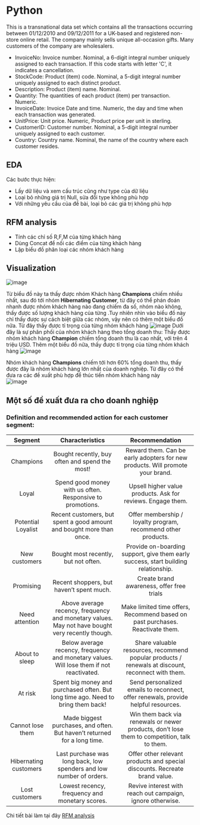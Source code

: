 # Python
This is a transnational data set which contains all the transactions occurring between 01/12/2010 and 09/12/2011 for a UK-based and registered non-store online retail. The company mainly sells unique all-occasion gifts. Many customers of the company are wholesalers.
- InvoiceNo: Invoice number. Nominal, a 6-digit integral number uniquely assigned to each transaction. If this code starts with letter 'C', it indicates a cancellation.
- StockCode: Product (item) code. Nominal, a 5-digit integral number uniquely assigned to each distinct product.
- Description: Product (item) name. Nominal.
- Quantity: The quantities of each product (item) per transaction. Numeric.
- InvoiceDate: Invoice Date and time. Numeric, the day and time when each transaction was generated.
- UnitPrice: Unit price. Numeric, Product price per unit in sterling.
- CustomerID: Customer number. Nominal, a 5-digit integral number uniquely assigned to each customer.
- Country: Country name. Nominal, the name of the country where each customer resides.
## EDA
Các bước thực hiện:
- Lấy dữ liệu và xem cấu trúc cũng như type của dữ liệu
- Loại bỏ những giá trị Null, sửa đổi type không phù hợp
- Với những yêu cầu của đề bài, loại bỏ các giá trị không phù hợp
## RFM analysis
- Tính các chỉ số R,F,M của từng khách hàng
- Dùng Concat để nối các điểm của từng khách hàng
- Lập biểu đồ phân loại các nhóm khách hàng
## Visualization
![image](https://github.com/user-attachments/assets/c74ae8d2-d4cd-4d03-b154-ec32edb4c4e0)

Từ biểu đồ này ta thấy được nhóm Khách hàng **Champions** chiếm nhiều nhất, sau đó tới nhóm **Hibernating Customer**, từ đây có thể phán đoán nhanh được nhóm khách hàng nào đang chiếm đa số, nhóm nào không, thấy được số lượng khách hàng của từng .Tuy nhiên nhìn vào biểu đồ này chỉ thấy được sự cách biệt giữa các nhóm, vậy nên có thêm một biểu đồ nữa. Từ đây thấy được tỉ trọng của từng nhóm khách hàng
![image](https://github.com/user-attachments/assets/f4959d1d-2297-491f-a929-3bb99644a351)
Dưới đây là sự phân phối của nhóm khách hàng theo tổng doanh thu: Thấy được nhóm khách hàng **Champion** chiếm tổng doanh thu là cao nhất, với trên 4 triệu USD. Thêm một biểu đồ nữa, thấy được tỉ trọng của từng nhóm khách hàng
![image](https://github.com/user-attachments/assets/bf1fe51a-5f26-42ea-a697-b6725ef4ca40)

Nhóm khách hàng **Champions** chiếm tới hơn 60% tổng doanh thu, thấy được đây là nhóm khách hàng lớn nhất của doanh nghiệp. Từ đây có thể đưa ra các đề xuất phù hợp để thúc tiến nhóm khách hàng này  
![image](https://github.com/user-attachments/assets/f44bb229-b991-49f4-8604-c366571b4932)

## Một số đề xuất đưa ra cho doanh nghiệp
### Definition and recommended action for each customer segment:

| Segment | Characteristics | Recommendation |
| :-: | :-: | :-: |
| Champions | Bought recently, buy often and spend the most! | Reward them. Can be early adopters for new products. Will promote your brand. |
| Loyal | Spend good money with us often. Responsive to promotions. | Upsell higher value products. Ask for reviews. Engage them. |
| Potential Loyalist | Recent customers, but spent a good amount and bought more than once. | Offer membership / loyalty program, recommend other products. |
| New customers | Bought most recently, but not often. | Provide on-boarding support, give them early success, start building relationship. |
| Promising | Recent shoppers, but haven’t spent much. | Create brand awareness, offer free trials |
| Need attention | Above average recency, frequency and monetary values. May not have bought very recently though. | Make limited time offers, Recommend based on past purchases. Reactivate them. |
| About to sleep | Below average recency, frequency and monetary values. Will lose them if not reactivated. | Share valuable resources, recommend popular products / renewals at discount, reconnect with them. |
| At risk | Spent big money and purchased often. But long time ago. Need to bring them back! | Send personalized emails to reconnect, offer renewals, provide helpful resources. |
| Cannot lose them | Made biggest purchases, and often. But haven’t returned for a long time. | Win them back via renewals or newer products, don’t lose them to competition, talk to them. |
| Hibernating customers | Last purchase was long back, low spenders and low number of orders. | Offer other relevant products and special discounts. Recreate brand value. |
| Lost customers | Lowest recency, frequency and monetary scores. | Revive interest with reach out campaign, ignore otherwise. |

Chi tiết bài làm tại đây [RFM analysis](https://github.com/HienPham2k1/Python/blob/31dcd9f4bf86ed902776b28bb702bd60a2f7e058/Ph%E1%BA%A1m_Th%E1%BB%8B_Thu_Hi%E1%BB%81n_RFM_project.ipynb)
